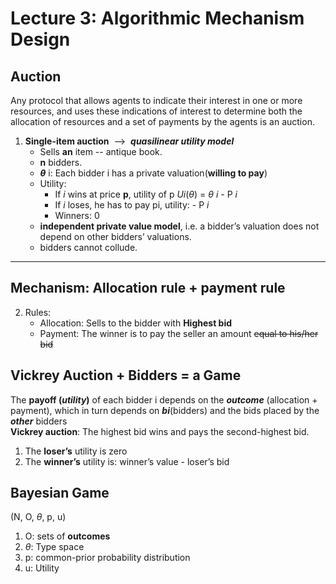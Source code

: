 # Lecture 3: Algorithmic Mechanism Design
## Auction
Any protocol that allows agents to indicate their interest in one or more resources, and uses these indications of interest to 
determine both the allocation of resources and a set of payments by the agents is an auction.
1. **Single-item auction** &nbsp;--> &nbsp;**_quasilinear utility model_** <br>
    + Sells **an** item -- antique book.<br>
    + **n** bidders.<br>
    + **$\theta$** i: Each bidder i has a private valuation(**willing to pay**)<br>
    + Utility:
        + If _i_ wins at price __p__, utility of p _Ui_($\theta$) = $\theta$ _i_ - P _i_
        + If _i_ loses, he has to pay pi, utility: - P _i_
        + Winners: 0
    + __independent private value model__, i.e. a bidder’s valuation does not depend on other bidders’ valuations.
    + bidders cannot collude.  
---
__Mechanism__: __Allocation rule__ + __payment rule__
---
2. Rules:
    + Allocation: Sells to the bidder with **Highest bid**
    + Payment: The winner is to pay the seller an amount ~~equal to his/her bid~~
## Vickrey Auction + Bidders = a Game
The **payoff (_utility_)** of each bidder i depends on the **_outcome_** (allocation + payment), which in turn depends on **_bi_**(bidders) and the
bids placed by the **_other_** bidders  
**Vickrey auction**: The highest bid wins and pays the second-highest bid.  
1. The __loser’s__ utility is zero
2. The __winner’s__ utility is: winner’s value - loser’s bid

## Bayesian Game
(N, O, $\theta$, p, u)
1. O: sets of __outcomes__
2. $\theta$: Type space
3. p: common-prior probability distribution 
4. u: Utility

